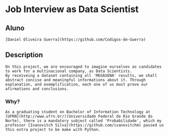# Job Interview as Data Scientist
## Aluno
	[Daniel Oliveira Guerra](https://github.com/Codigos-de-Guerra)

## Description
	On this project, we are encouraged to imagine ourselves as candidates to work for a multinacional company, as Data Scientists.
	By receiveing a dataset containing all 'MEGASENA' results, we shall abstract concise and meaningful informations about it. Through explanation, and exemplification, each one of us must prove our afirmations and conclusions. 

### Why?
	As a graduating student on Bachelor of Information Technology at [UFRN](http://www.ufrn.br/)(Universidade Federal do Rio Grande do Norte), there is a mandatory subject called 'Probabilidade', which my professor [Ivanovitch Silva](https://github.com/ivanovitchm) passed us this extra project to be make with Python.



